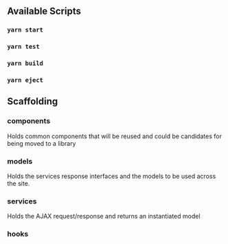 ## Available Scripts

### `yarn start`
### `yarn test`
### `yarn build`
### `yarn eject`

## Scaffolding

### components
Holds common components that will be reused and could be candidates for being moved to a library

### models 
Holds the services response interfaces and the models to be used across the site.

### services
Holds the AJAX request/response and returns an instantiated model 

### hooks

